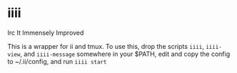 iiii
====

Irc It Immensely Improved

This is a wrapper for ii and tmux. To use this, drop the scripts `iiii`, `iiii-view`, and `iiii-message` somewhere in your $PATH, edit and copy the config to ~/.ii/config, and run `iiii start`
